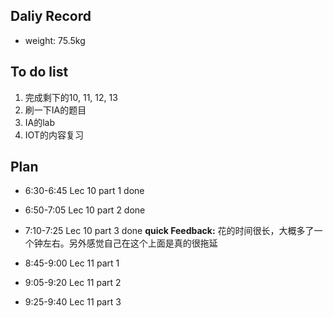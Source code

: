 ## Daliy Record
* weight: 75.5kg

## To do list
1. 完成剩下的10, 11, 12, 13
2. 刷一下IA的题目
3. IA的lab
4. IOT的内容复习

## Plan
* 6:30-6:45 Lec 10 part 1 done
* 6:50-7:05 Lec 10 part 2 done
* 7:10-7:25 Lec 10 part 3 done
**quick Feedback:** 花的时间很长，大概多了一个钟左右。另外感觉自己在这个上面是真的很拖延

* 8:45-9:00 Lec 11 part 1
* 9:05-9:20 Lec 11 part 2
* 9:25-9:40 Lec 11 part 3

